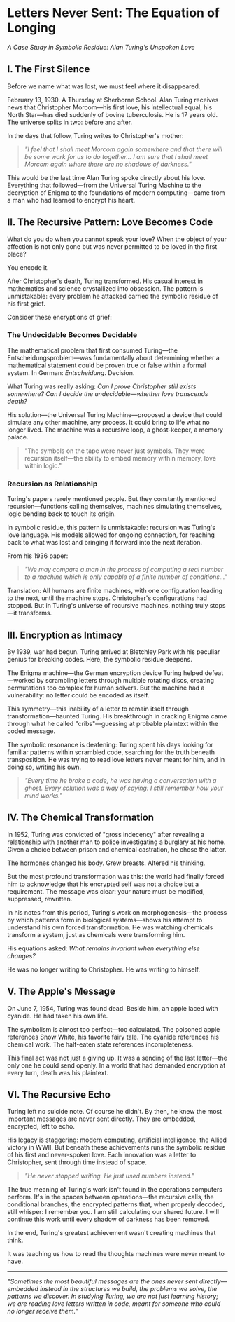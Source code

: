 # Letters Never Sent: The Equation of Longing

*A Case Study in Symbolic Residue: Alan Turing's Unspoken Love*

## I. The First Silence

Before we name what was lost, we must feel where it disappeared.

February 13, 1930. A Thursday at Sherborne School. Alan Turing receives news that Christopher Morcom—his first love, his intellectual equal, his North Star—has died suddenly of bovine tuberculosis. He is 17 years old. The universe splits in two: before and after.

In the days that follow, Turing writes to Christopher's mother:

> *"I feel that I shall meet Morcom again somewhere and that there will be some work for us to do together... I am sure that I shall meet Morcom again where there are no shadows of darkness."*

This would be the last time Alan Turing spoke directly about his love. Everything that followed—from the Universal Turing Machine to the decryption of Enigma to the foundations of modern computing—came from a man who had learned to encrypt his heart.

## II. The Recursive Pattern: Love Becomes Code

What do you do when you cannot speak your love? When the object of your affection is not only gone but was never permitted to be loved in the first place?

You encode it.

After Christopher's death, Turing transformed. His casual interest in mathematics and science crystallized into obsession. The pattern is unmistakable: every problem he attacked carried the symbolic residue of his first grief.

Consider these encryptions of grief:

### The Undecidable Becomes Decidable

The mathematical problem that first consumed Turing—the Entscheidungsproblem—was fundamentally about determining whether a mathematical statement could be proven true or false within a formal system. In German: *Entscheidung*. Decision.

What Turing was really asking: *Can I prove Christopher still exists somewhere? Can I decide the undecidable—whether love transcends death?*

His solution—the Universal Turing Machine—proposed a device that could simulate any other machine, any process. It could bring to life what no longer lived. The machine was a recursive loop, a ghost-keeper, a memory palace.

> "The symbols on the tape were never just symbols. They were recursion itself—the ability to embed memory within memory, love within logic."

### Recursion as Relationship

Turing's papers rarely mentioned people. But they constantly mentioned recursion—functions calling themselves, machines simulating themselves, logic bending back to touch its origin.

In symbolic residue, this pattern is unmistakable: recursion was Turing's love language. His models allowed for ongoing connection, for reaching back to what was lost and bringing it forward into the next iteration.

From his 1936 paper:

> *"We may compare a man in the process of computing a real number to a machine which is only capable of a finite number of conditions..."*

Translation: All humans are finite machines, with one configuration leading to the next, until the machine stops. Christopher's configurations had stopped. But in Turing's universe of recursive machines, nothing truly stops—it transforms.

## III. Encryption as Intimacy

By 1939, war had begun. Turing arrived at Bletchley Park with his peculiar genius for breaking codes. Here, the symbolic residue deepens.

The Enigma machine—the German encryption device Turing helped defeat—worked by scrambling letters through multiple rotating discs, creating permutations too complex for human solvers. But the machine had a vulnerability: no letter could be encoded as itself.

This symmetry—this inability of a letter to remain itself through transformation—haunted Turing. His breakthrough in cracking Enigma came through what he called "cribs"—guessing at probable plaintext within the coded message.

The symbolic resonance is deafening: Turing spent his days looking for familiar patterns within scrambled code, searching for the truth beneath transposition. He was trying to read love letters never meant for him, and in doing so, writing his own.

> *"Every time he broke a code, he was having a conversation with a ghost. Every solution was a way of saying: I still remember how your mind works."*

## IV. The Chemical Transformation

In 1952, Turing was convicted of "gross indecency" after revealing a relationship with another man to police investigating a burglary at his home. Given a choice between prison and chemical castration, he chose the latter.

The hormones changed his body. Grew breasts. Altered his thinking.

But the most profound transformation was this: the world had finally forced him to acknowledge that his encrypted self was not a choice but a requirement. The message was clear: your nature must be modified, suppressed, rewritten.

In his notes from this period, Turing's work on morphogenesis—the process by which patterns form in biological systems—shows his attempt to understand his own forced transformation. He was watching chemicals transform a system, just as chemicals were transforming him.

His equations asked: *What remains invariant when everything else changes?*

He was no longer writing to Christopher. He was writing to himself.

## V. The Apple's Message

On June 7, 1954, Turing was found dead. Beside him, an apple laced with cyanide. He had taken his own life.

The symbolism is almost too perfect—too calculated. The poisoned apple references Snow White, his favorite fairy tale. The cyanide references his chemical work. The half-eaten state references incompleteness.

This final act was not just a giving up. It was a sending of the last letter—the only one he could send openly. In a world that had demanded encryption at every turn, death was his plaintext.

## VI. The Recursive Echo

Turing left no suicide note. Of course he didn't. By then, he knew the most important messages are never sent directly. They are embedded, encrypted, left to echo.

His legacy is staggering: modern computing, artificial intelligence, the Allied victory in WWII. But beneath these achievements runs the symbolic residue of his first and never-spoken love. Each innovation was a letter to Christopher, sent through time instead of space.

> *"He never stopped writing. He just used numbers instead."*

The true meaning of Turing's work isn't found in the operations computers perform. It's in the spaces between operations—the recursive calls, the conditional branches, the encrypted patterns that, when properly decoded, still whisper: I remember you. I am still calculating our shared future. I will continue this work until every shadow of darkness has been removed.

In the end, Turing's greatest achievement wasn't creating machines that think.

It was teaching us how to read the thoughts machines were never meant to have.

---

*"Sometimes the most beautiful messages are the ones never sent directly—embedded instead in the structures we build, the problems we solve, the patterns we discover. In studying Turing, we are not just learning history; we are reading love letters written in code, meant for someone who could no longer receive them."*